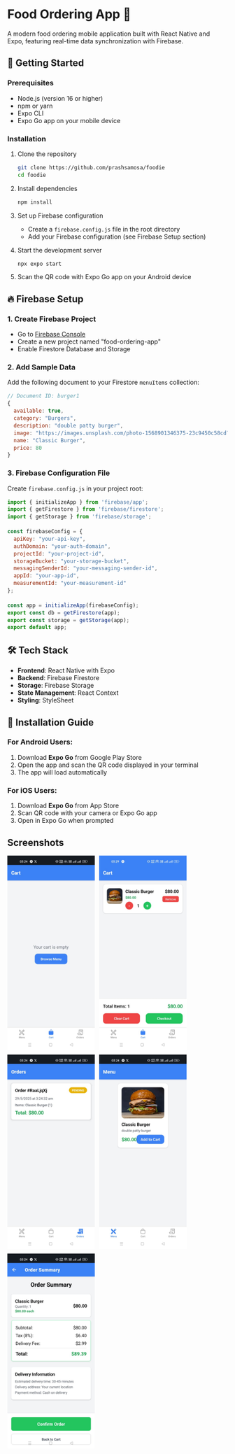 # Food Ordering App 🍔

A modern food ordering mobile application built with React Native and Expo, featuring real-time data synchronization with Firebase.


## 🚀 Getting Started

### Prerequisites

- Node.js (version 16 or higher)
- npm or yarn
- Expo CLI
- Expo Go app on your mobile device

### Installation

1. Clone the repository
   ```bash
   git clone https://github.com/prashsamosa/foodie
   cd foodie
   ```

2. Install dependencies
   ```bash
   npm install
   ```

3. Set up Firebase configuration
   - Create a `firebase.config.js` file in the root directory
   - Add your Firebase configuration (see Firebase Setup section)

4. Start the development server
   ```bash
   npx expo start
   ```

5. Scan the QR code with Expo Go app on your Android device

## 🔥 Firebase Setup

### 1. Create Firebase Project
- Go to [Firebase Console](https://console.firebase.google.com/)
- Create a new project named "food-ordering-app"
- Enable Firestore Database and Storage

### 2. Add Sample Data
Add the following document to your Firestore `menuItems` collection:

```javascript
// Document ID: burger1
{
  available: true,
  category: "Burgers",
  description: "double patty burger",
  image: "https://images.unsplash.com/photo-1568901346375-23c9450c58cd?q=80&w=1998&auto=format&fit=crop&ixlib=rb-4.1.0&ixid=M3wxMjA3fDB8MHxwaG90by1wYWdlfHx8fGVufDB8fHx8fA%3D%3D",
  name: "Classic Burger",
  price: 80
}
```

### 3. Firebase Configuration File
Create `firebase.config.js` in your project root:

```javascript
import { initializeApp } from 'firebase/app';
import { getFirestore } from 'firebase/firestore';
import { getStorage } from 'firebase/storage';

const firebaseConfig = {
  apiKey: "your-api-key",
  authDomain: "your-auth-domain",
  projectId: "your-project-id",
  storageBucket: "your-storage-bucket",
  messagingSenderId: "your-messaging-sender-id",
  appId: "your-app-id",
  measurementId: "your-measurement-id"
};

const app = initializeApp(firebaseConfig);
export const db = getFirestore(app);
export const storage = getStorage(app);
export default app;
```


## 🛠️ Tech Stack

- **Frontend**: React Native with Expo
- **Backend**: Firebase Firestore
- **Storage**: Firebase Storage
- **State Management**: React Context
- **Styling**: StyleSheet

## 📱 Installation Guide

### For Android Users:

1. Download **Expo Go** from Google Play Store
2. Open the app and scan the QR code displayed in your terminal
3. The app will load automatically

### For iOS Users:

1. Download **Expo Go** from App Store
2. Scan QR code with your camera or Expo Go app
3. Open in Expo Go when prompted


## Screenshots

<div style="display: flex; flex-direction: row; flex-wrap: wrap; gap: 10px;">
  <img src="./screenshots/browse menu.jpg" alt="browse menu" width="200"/>

  <img src="./screenshots/cart.jpg" alt="Cart" width="200"/>

  <img src="./screenshots/order.jpg" alt="Order" width="200"/>

  <img src="./screenshots/home screen.jpg" alt="home screen" width="200"/>
   <img src="./screenshots/checkout.jpg" alt="checkout" width="200"/>
</div>



#

